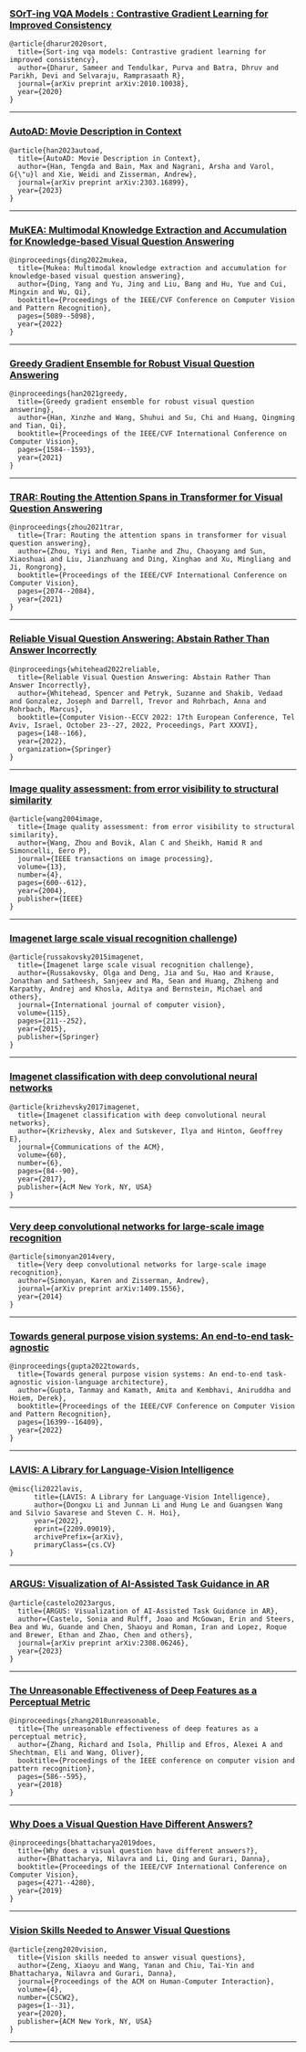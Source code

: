 ### [SOrT-ing VQA Models : Contrastive Gradient Learning for Improved Consistency](https://arxiv.org/pdf/2010.10038)
```shell
@article{dharur2020sort,
  title={Sort-ing vqa models: Contrastive gradient learning for improved consistency},
  author={Dharur, Sameer and Tendulkar, Purva and Batra, Dhruv and Parikh, Devi and Selvaraju, Ramprasaath R},
  journal={arXiv preprint arXiv:2010.10038},
  year={2020}
}
```
---
### [AutoAD: Movie Description in Context](https://openaccess.thecvf.com/content/CVPR2023/papers/Han_AutoAD_Movie_Description_in_Context_CVPR_2023_paper.pdf)
```shell
@article{han2023autoad,
  title={AutoAD: Movie Description in Context},
  author={Han, Tengda and Bain, Max and Nagrani, Arsha and Varol, G{\"u}l and Xie, Weidi and Zisserman, Andrew},
  journal={arXiv preprint arXiv:2303.16899},
  year={2023}
}
```
---
### [MuKEA: Multimodal Knowledge Extraction and Accumulation for Knowledge-based Visual Question Answering](https://openaccess.thecvf.com/content/CVPR2022/papers/Ding_MuKEA_Multimodal_Knowledge_Extraction_and_Accumulation_for_Knowledge-Based_Visual_Question_CVPR_2022_paper.pdf)
```shell
@inproceedings{ding2022mukea,
  title={Mukea: Multimodal knowledge extraction and accumulation for knowledge-based visual question answering},
  author={Ding, Yang and Yu, Jing and Liu, Bang and Hu, Yue and Cui, Mingxin and Wu, Qi},
  booktitle={Proceedings of the IEEE/CVF Conference on Computer Vision and Pattern Recognition},
  pages={5089--5098},
  year={2022}
}
```
---
### [Greedy Gradient Ensemble for Robust Visual Question Answering](http://openaccess.thecvf.com/content/ICCV2021/papers/Han_Greedy_Gradient_Ensemble_for_Robust_Visual_Question_Answering_ICCV_2021_paper.pdf)
```shell
@inproceedings{han2021greedy,
  title={Greedy gradient ensemble for robust visual question answering},
  author={Han, Xinzhe and Wang, Shuhui and Su, Chi and Huang, Qingming and Tian, Qi},
  booktitle={Proceedings of the IEEE/CVF International Conference on Computer Vision},
  pages={1584--1593},
  year={2021}
}
```
---
### [TRAR: Routing the Attention Spans in Transformer for Visual Question Answering](http://openaccess.thecvf.com/content/ICCV2021/papers/Zhou_TRAR_Routing_the_Attention_Spans_in_Transformer_for_Visual_Question_ICCV_2021_paper.pdf)
```shell
@inproceedings{zhou2021trar,
  title={Trar: Routing the attention spans in transformer for visual question answering},
  author={Zhou, Yiyi and Ren, Tianhe and Zhu, Chaoyang and Sun, Xiaoshuai and Liu, Jianzhuang and Ding, Xinghao and Xu, Mingliang and Ji, Rongrong},
  booktitle={Proceedings of the IEEE/CVF International Conference on Computer Vision},
  pages={2074--2084},
  year={2021}
}
```
---
### [Reliable Visual Question Answering: Abstain Rather Than Answer Incorrectly](https://arxiv.org/pdf/2204.13631)
```shell
@inproceedings{whitehead2022reliable,
  title={Reliable Visual Question Answering: Abstain Rather Than Answer Incorrectly},
  author={Whitehead, Spencer and Petryk, Suzanne and Shakib, Vedaad and Gonzalez, Joseph and Darrell, Trevor and Rohrbach, Anna and Rohrbach, Marcus},
  booktitle={Computer Vision--ECCV 2022: 17th European Conference, Tel Aviv, Israel, October 23--27, 2022, Proceedings, Part XXXVI},
  pages={148--166},
  year={2022},
  organization={Springer}
}
```
---
### [Image quality assessment: from error visibility to structural similarity](https://ece.uwaterloo.ca/~z70wang/publications/ssim.pdf)
```shell
@article{wang2004image,
  title={Image quality assessment: from error visibility to structural similarity},
  author={Wang, Zhou and Bovik, Alan C and Sheikh, Hamid R and Simoncelli, Eero P},
  journal={IEEE transactions on image processing},
  volume={13},
  number={4},
  pages={600--612},
  year={2004},
  publisher={IEEE}
}
```
---
### [Imagenet large scale visual recognition challenge](https://arxiv.org/pdf/1409.0575))
```shell
@article{russakovsky2015imagenet,
  title={Imagenet large scale visual recognition challenge},
  author={Russakovsky, Olga and Deng, Jia and Su, Hao and Krause, Jonathan and Satheesh, Sanjeev and Ma, Sean and Huang, Zhiheng and Karpathy, Andrej and Khosla, Aditya and Bernstein, Michael and others},
  journal={International journal of computer vision},
  volume={115},
  pages={211--252},
  year={2015},
  publisher={Springer}
}
```
---
### [Imagenet classification with deep convolutional neural networks](https://dl.acm.org/doi/pdf/10.1145/3065386)
```shell
@article{krizhevsky2017imagenet,
  title={Imagenet classification with deep convolutional neural networks},
  author={Krizhevsky, Alex and Sutskever, Ilya and Hinton, Geoffrey E},
  journal={Communications of the ACM},
  volume={60},
  number={6},
  pages={84--90},
  year={2017},
  publisher={AcM New York, NY, USA}
}
```
---
### [Very deep convolutional networks for large-scale image recognition](https://arxiv.org/pdf/1409.1556.pdf%E3%80%82)
```shell
@article{simonyan2014very,
  title={Very deep convolutional networks for large-scale image recognition},
  author={Simonyan, Karen and Zisserman, Andrew},
  journal={arXiv preprint arXiv:1409.1556},
  year={2014}
}
```
---
### [Towards general purpose vision systems: An end-to-end task-agnostic](http://openaccess.thecvf.com/content/CVPR2022/papers/Gupta_Towards_General_Purpose_Vision_Systems_An_End-to-End_Task-Agnostic_Vision-Language_Architecture_CVPR_2022_paper.pdf)
```shell
@inproceedings{gupta2022towards,
  title={Towards general purpose vision systems: An end-to-end task-agnostic vision-language architecture},
  author={Gupta, Tanmay and Kamath, Amita and Kembhavi, Aniruddha and Hoiem, Derek},
  booktitle={Proceedings of the IEEE/CVF Conference on Computer Vision and Pattern Recognition},
  pages={16399--16409},
  year={2022}
}

```
---
### [LAVIS: A Library for Language-Vision Intelligence](https://arxiv.org/pdf/2209.09019)
```shell
@misc{li2022lavis,
      title={LAVIS: A Library for Language-Vision Intelligence}, 
      author={Dongxu Li and Junnan Li and Hung Le and Guangsen Wang and Silvio Savarese and Steven C. H. Hoi},
      year={2022},
      eprint={2209.09019},
      archivePrefix={arXiv},
      primaryClass={cs.CV}
}
```
---
### [ARGUS: Visualization of AI-Assisted Task Guidance in AR](https://arxiv.org/pdf/2308.06246)
```shell
@article{castelo2023argus,
  title={ARGUS: Visualization of AI-Assisted Task Guidance in AR},
  author={Castelo, Sonia and Rulff, Joao and McGowan, Erin and Steers, Bea and Wu, Guande and Chen, Shaoyu and Roman, Iran and Lopez, Roque and Brewer, Ethan and Zhao, Chen and others},
  journal={arXiv preprint arXiv:2308.06246},
  year={2023}
}
```
---
### [The Unreasonable Effectiveness of Deep Features as a Perceptual Metric](https://arxiv.org/pdf/1801.03924.pdf)
```shell
@inproceedings{zhang2018unreasonable,
  title={The unreasonable effectiveness of deep features as a perceptual metric},
  author={Zhang, Richard and Isola, Phillip and Efros, Alexei A and Shechtman, Eli and Wang, Oliver},
  booktitle={Proceedings of the IEEE conference on computer vision and pattern recognition},
  pages={586--595},
  year={2018}
}
```
---
### [Why Does a Visual Question Have Different Answers?](https://arxiv.org/pdf/1908.04342.pdf)
```shell
@inproceedings{bhattacharya2019does,
  title={Why does a visual question have different answers?},
  author={Bhattacharya, Nilavra and Li, Qing and Gurari, Danna},
  booktitle={Proceedings of the IEEE/CVF International Conference on Computer Vision},
  pages={4271--4280},
  year={2019}
}
```
---
### [Vision Skills Needed to Answer Visual Questions](https://arxiv.org/pdf/2010.03160.pdf)
```shell
@article{zeng2020vision,
  title={Vision skills needed to answer visual questions},
  author={Zeng, Xiaoyu and Wang, Yanan and Chiu, Tai-Yin and Bhattacharya, Nilavra and Gurari, Danna},
  journal={Proceedings of the ACM on Human-Computer Interaction},
  volume={4},
  number={CSCW2},
  pages={1--31},
  year={2020},
  publisher={ACM New York, NY, USA}
}
```
---